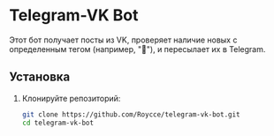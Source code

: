 # Telegram-VK Bot

Этот бот получает посты из VK, проверяет наличие новых с определенным тегом (например, "🔔"), и пересылает их в Telegram.

## Установка

1. Клонируйте репозиторий:
   ```bash
   git clone https://github.com/Roycce/telegram-vk-bot.git
   cd telegram-vk-bot
